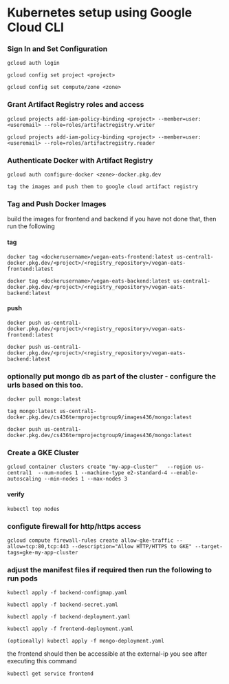 #  Kubernetes setup using Google Cloud CLI 

### Sign In and Set Configuration

    gcloud auth login

    gcloud config set project <project>

    gcloud config set compute/zone <zone>

### Grant Artifact Registry roles and access

    gcloud projects add-iam-policy-binding <project> --member=user:<useremail> --role=roles/artifactregistry.writer

    gcloud projects add-iam-policy-binding <project> --member=user:<useremail> --role=roles/artifactregistry.reader


### Authenticate Docker with Artifact Registry

    gcloud auth configure-docker <zone>-docker.pkg.dev

    tag the images and push them to google cloud artifact registry

### Tag and Push Docker Images

build the images for frontend and backend if you have not done that, then run the following

#### tag

    docker tag <dockerusername>/vegan-eats-frontend:latest us-central1-docker.pkg.dev/<project>/<registry_repository>/vegan-eats-frontend:latest

    docker tag <dockerusername>/vegan-eats-backend:latest us-central1-docker.pkg.dev/<project>/<registry_repository>/vegan-eats-backend:latest

#### push 

    docker push us-central1-docker.pkg.dev/<project>/<registry_repository>/vegan-eats-frontend:latest

    docker push us-central1-docker.pkg.dev/<project>/<registry_repository>/vegan-eats-backend:latest

### optionally put mongo db as part of the cluster - configure the urls based on this too. 

    docker pull mongo:latest

    tag mongo:latest us-central1-docker.pkg.dev/cs436termprojectgroup9/images436/mongo:latest

    docker push us-central1-docker.pkg.dev/cs436termprojectgroup9/images436/mongo:latest

### Create a GKE Cluster

    gcloud container clusters create "my-app-cluster"   --region us-central1  --num-nodes 1 --machine-type e2-standard-4 --enable-autoscaling --min-nodes 1 --max-nodes 3

#### verify

    kubectl top nodes

### configute firewall for http/https access

    gcloud compute firewall-rules create allow-gke-traffic --allow=tcp:80,tcp:443 --description="Allow HTTP/HTTPS to GKE" --target-tags=gke-my-app-cluster

### adjust the manifest files if required then run the following to run pods

    kubectl apply -f backend-configmap.yaml

    kubectl apply -f backend-secret.yaml

    kubectl apply -f backend-deployment.yaml

    kubectl apply -f frontend-deployment.yaml

    (optionally) kubectl apply -f mongo-deployment.yaml 

the frontend should then be accessible at the external-ip you see after executing this command

    kubectl get service frontend

